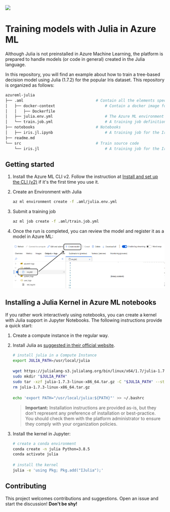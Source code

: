 ![](https://julialang.org/assets/infra/logo.svg)

# Training models with Julia in Azure ML

Although Julia is not preinstalled in Azure Machine Learning, the platform is prepared to handle models (or code in general) created in the Julia language.

In this repository, you will find an example about how to train a tree-based decision model using Julia (1.7.2) for the popular Iris dataset. This repository is organized as follows:

```bash
azureml-julia
├── .aml                                # Contain all the elements specific for Azure ML
│   ├── docker-context                      # Contain a docker image for running Julia version 1.7.2
│   │   ├── Dockerfile
│   ├── julia.env.yml                       # The Azure ML environment definition
│   └── train.job.yml                       # A training job definition for the Iris dataset problem
├── notebooks                           # Notebooks
│   ├── iris.jl.ipynb                       # A training job for the Iris dataset using Julia in Notebooks
├── readme.md
└── src                                 # Train source code
    └── iris.jl                             # A training job for the Iris dataset using Julia
```

## Getting started

1. Install the Azure ML CLI v2. Follow the instruction at [Install and set up the CLI (v2)](https://docs.microsoft.com/en-us/azure/machine-learning/how-to-configure-cli) if it's the first time you use it.
2. Create an Environment with Julia

    ```bash
    az ml environment create -f .aml/julia.env.yml
    ```

3. Submit a training job

    ```bash
    az ml job create -f .aml/train.job.yml
    ```

4. Once the run is completed, you can review the model and register it as a model in Azure ML:

    ![](docs/register-model.png)

## Installing a Julia Kernel in Azure ML notebooks

If you rather work interactively using notebooks, you can create a kernel with Julia support in Jupyter Notebooks. The following instructions provide a quick start:

1. Create a compute instance in the regular way.
2. Install Julia as [suggested in their official website](https://julialang.org/downloads/platform/#linux_and_freebsd). 

    ```bash
    # install julia in a Compute Instance
    export JULIA_PATH=/usr/local/julia

    wget https://julialang-s3.julialang.org/bin/linux/x64/1.7/julia-1.7.3-linux-x86_64.tar.gz
    sudo mkdir "$JULIA_PATH"
    sudo tar -xzf julia-1.7.3-linux-x86_64.tar.gz -C "$JULIA_PATH" --strip-components 1
    rm julia-1.7.3-linux-x86_64.tar.gz

    echo 'export PATH="/usr/local/julia:${PATH}"' >> ~/.bashrc
    ```

    > **Important:** Installation instructions are provided as-is, but they don't represent any preference of installation or best-practice. You should check them with the platform administrator to ensure they comply with your organization policies.

3. Install the kernel in Jupyter:

    ```bash
    # create a conda environment
    conda create -n julia Python=3.8.5
    conda activate julia

    # install the kernel
    julia -e 'using Pkg; Pkg.add("IJulia");'
    ```

## Contributing

This project welcomes contributions and suggestions. Open an issue and start the discussion! **Don't be shy!**